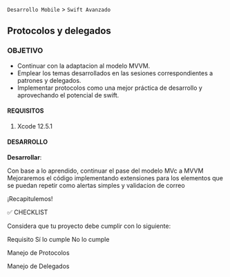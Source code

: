 `Desarrollo Mobile` > `Swift Avanzado`

## Protocolos y delegados


### OBJETIVO

- Continuar con la adaptacion al modelo MVVM.
- Emplear los temas desarrollados en las sesiones correspondientes a patrones y delegados. 
- Implementar protocolos como una mejor práctica de desarrollo y aprovechando el potencial de swift.


#### REQUISITOS

1. Xcode 12.5.1 

#### DESARROLLO

**Desarrollar**:

Con base a lo aprendido, continuar el pase del modelo MVc a MVVM
Mejoraremos el código implementando extensiones para los elementos que se puedan repetir como alertas simples y validacion de correo



¡Recapitulemos!

✅ CHECKLIST 

Considera que tu proyecto debe cumplir con lo siguiente:

Requisito
Sí lo cumple
No lo cumple



Manejo de Protocolos




Manejo de Delegados 





